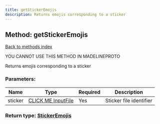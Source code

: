 ```yaml
---
title: getStickerEmojis
description: Returns emojis corresponding to a sticker
---
```

## Method: getStickerEmojis  
[Back to methods index](index.md)


YOU CANNOT USE THIS METHOD IN MADELINEPROTO


Returns emojis corresponding to a sticker

### Parameters:

| Name     |    Type       | Required | Description |
|----------|---------------|----------|-------------|
|sticker|[CLICK ME InputFile](../types/InputFile.md) | Yes|Sticker file identifier|


### Return type: [StickerEmojis](../types/StickerEmojis.md)

